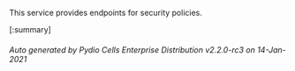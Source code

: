 






This service provides endpoints for security policies.

[:summary]

###### Auto generated by Pydio Cells Enterprise Distribution v2.2.0-rc3 on 14-Jan-2021

